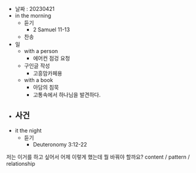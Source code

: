 - 날짜 : 20230421
- in the morning
	- 듣기
		- 2 Samuel 11-13
	- 찬송
- 일
	- with a person
		- 에어컨 점겅 요청
	- 구인글 작성
		- 고흥맘카페용
	- with a book
		- 아담의 침묵
		- 고통속에서 하나님을 발견하다.
- 사건
	- 
- it the night
	- 듣기
		- Deuteronomy 3:12-22






저는 이거를 하고 싶어서 어제 이렇게 했는데 뭘 바꿔야 할까요?
content / pattern / relationship